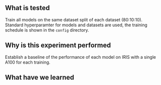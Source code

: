 ## What is tested
Train all models on the same dataset split of each dataset (80:10:10). 
Standard hyperparamter for models and datasets are used, the training schedule is shown in the `config` directory. 

##  Why is this experiment performed
Establish a baseline of the performance of each model on IRIS with a single A100 for each training.

##  What have we learned
